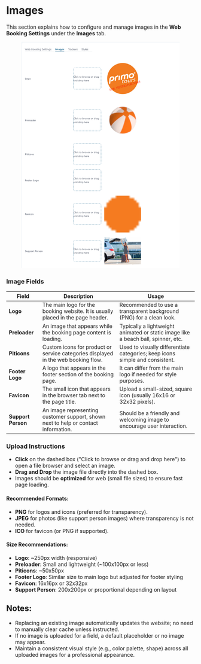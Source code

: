 # Images

This section explains how to configure and manage images in the **Web Booking Settings** under the **Images** tab.

<figure><img src="../../.gitbook/assets/image (17).png" alt=""><figcaption></figcaption></figure>

### Image Fields

| Field              | Description                                                                        | Usage                                                                             |
| ------------------ | ---------------------------------------------------------------------------------- | --------------------------------------------------------------------------------- |
| **Logo**           | The main logo for the booking website. It is usually placed in the page header.    | Recommended to use a transparent background (PNG) for a clean look.               |
| **Preloader**      | An image that appears while the booking page content is loading.                   | Typically a lightweight animated or static image like a beach ball, spinner, etc. |
| **Piticons**       | Custom icons for product or service categories displayed in the web booking flow.  | Used to visually differentiate categories; keep icons simple and consistent.      |
| **Footer Logo**    | A logo that appears in the footer section of the booking page.                     | It can differ from the main logo if needed for style purposes.                    |
| **Favicon**        | The small icon that appears in the browser tab next to the page title.             | Upload a small-sized, square icon (usually 16x16 or 32x32 pixels).                |
| **Support Person** | An image representing customer support, shown next to help or contact information. | Should be a friendly and welcoming image to encourage user interaction.           |

### Upload Instructions

* **Click** on the dashed box ("Click to browse or drag and drop here") to open a file browser and select an image.
* **Drag and Drop** the image file directly into the dashed box.
* Images should be **optimized** for web (small file sizes) to ensure fast page loading.

#### Recommended Formats:

* **PNG** for logos and icons (preferred for transparency).
* **JPEG** for photos (like support person images) where transparency is not needed.
* **ICO** for favicon (or PNG if supported).

#### Size Recommendations:

* **Logo**: \~250px width (responsive)
* **Preloader**: Small and lightweight (\~100x100px or less)
* **Piticons**: \~50x50px
* **Footer Logo**: Similar size to main logo but adjusted for footer styling
* **Favicon**: 16x16px or 32x32px
* **Support Person**: 200x200px or proportional depending on layout

## Notes:

* Replacing an existing image automatically updates the website; no need to manually clear cache unless instructed.
* If no image is uploaded for a field, a default placeholder or no image may appear.
* Maintain a consistent visual style (e.g., color palette, shape) across all uploaded images for a professional appearance.
